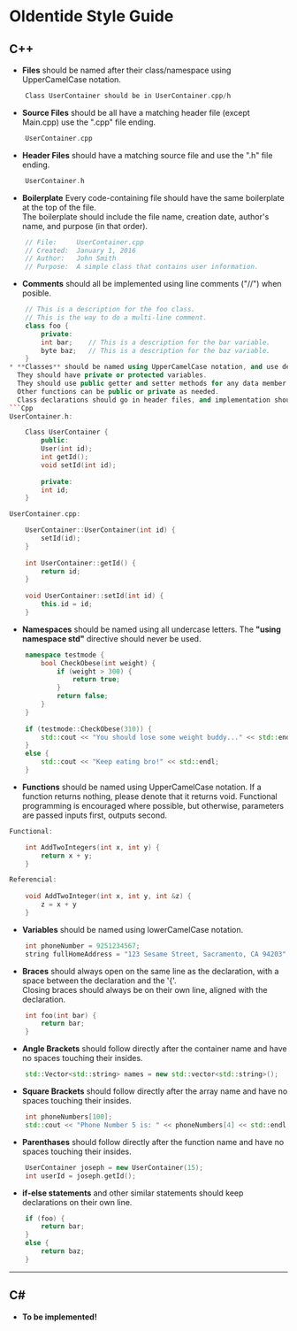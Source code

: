 # Oldentide Style Guide

## C++

* **Files** should be named after their class/namespace using UpperCamelCase notation.
```Cpp
    Class UserContainer should be in UserContainer.cpp/h
```
* **Source Files** should be all have a matching header file (except Main.cpp) use the ".cpp" file ending.
```Cpp
    UserContainer.cpp
```
* **Header Files** should have a matching source file and use the ".h" file ending.
```Cpp
    UserContainer.h
```
* **Boilerplate** Every code-containing file should have the same boilerplate at the top of the file.  
  The boilerplate should include the file name, creation date, author's name, and purpose (in that order).
```Cpp
    // File:     UserContainer.cpp
    // Created:  January 1, 2016
    // Author:   John Smith
    // Purpose:  A simple class that contains user information.
```
* **Comments** should all be implemented using line comments ("//") when posible.
```Cpp
    // This is a description for the foo class.
    // This is the way to do a multi-line comment.
    class foo {
        private:
        int bar;    // This is a description for the bar variable.
        byte baz;   // This is a description for the baz variable.
    }
* **Classes** should be named using UpperCamelCase notation, and use descriptive names.
  They should have private or protected variables.
  They should use public getter and setter methods for any data member that you would need to edit.
  Other functions can be public or private as needed.
  Class declarations should go in header files, and implementation should be in source files.
```Cpp
UserContainer.h:

    Class UserContainer {
        public:
        User(int id);
        int getId();
        void setId(int id);
        
        private:
        int id;
    }

UserContainer.cpp:

    UserContainer::UserContainer(int id) {
        setId(id);
    }
    
    int UserContainer::getId() {
        return id;
    }
    
    void UserContainer::setId(int id) {
        this.id = id;
    }
```
* **Namespaces** should be named using all undercase letters.  The **"using namespace std"** directive should never be used.
```Cpp
    namespace testmode {
        bool CheckObese(int weight) {
            if (weight > 300) {
                return true;
            }
            return false;
        }
    }
    
    if (testmode::CheckObese(310)) {
        std::cout << "You should lose some weight buddy..." << std::endl;
    }
    else {
        std::cout << "Keep eating bro!" << std::endl;
    }
```
* **Functions** should be named using UpperCamelCase notation.  If a function returns nothing, please denote that it returns void.
  Functional programming is encouraged where possible, but otherwise, parameters are passed inputs first, outputs second.
```Cpp
Functional:

    int AddTwoIntegers(int x, int y) {
        return x + y;
    }

Referencial:
    
    void AddTwoInteger(int x, int y, int &z) {
        z = x + y
    }
```
* **Variables** should be named using lowerCamelCase notation.
```Cpp
    int phoneNumber = 9251234567;
    string fullHomeAddress = "123 Sesame Street, Sacramento, CA 94203";
```
* **Braces** should always open on the same line as the declaration, with a space between the declaration and the '{'.  
  Closing braces should always be on their own line, aligned with the declaration.
```Cpp
    int foo(int bar) {
        return bar;
    }
```
* **Angle Brackets** should follow directly after the container name and have no spaces touching their insides.
```Cpp
    std::Vector<std::string> names = new std::vector<std::string>();
```
* **Square Brackets** should follow directly after the array name and have no spaces touching their insides.
```Cpp
    int phoneNumbers[100];
    std::cout << "Phone Number 5 is: " << phoneNumbers[4] << std::endl;
```
* **Parenthases** should follow directly after the function name and have no spaces touching their insides.
```Cpp
    UserContainer joseph = new UserContainer(15);
    int userId = joseph.getId();
```
* **if-else statements** and other similar statements should keep declarations on their own line.
```Cpp
    if (foo) {
        return bar;
    }
    else {
        return baz;
    }
```
* **

## C# 

* **To be implemented!**

